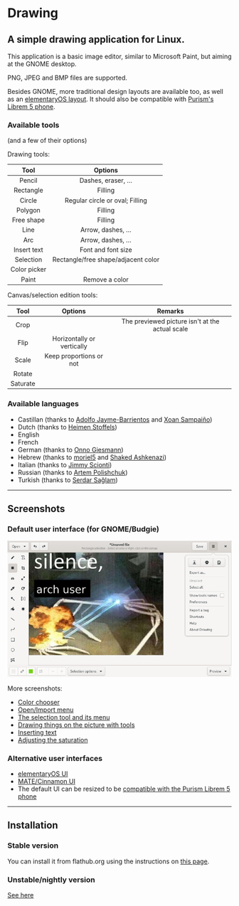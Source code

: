 # Drawing

## A simple drawing application for Linux.

This application is a basic image editor, similar to Microsoft Paint, but aiming at the GNOME desktop.

PNG, JPEG and BMP files are supported.

Besides GNOME, more traditional design layouts are available too, as well as an [elementaryOS layout](./data/screenshots/elementary.png). It should also be compatible with [Purism's Librem 5 phone](./data/screenshots/librem_preview.png).

### Available tools

(and a few of their options)

Drawing tools:

| Tool      | Options        |
|:---------:|:--------------:|
|Pencil     |Dashes, eraser, …|
|Rectangle  |Filling         |
|Circle     |Regular circle or oval; Filling
|Polygon    |Filling         |
|Free shape |Filling         |
|Line       |Arrow, dashes, …|
|Arc        |Arrow, dashes, …|
|Insert text|Font and font size|
|Selection  |Rectangle/free shape/adjacent color|
|Color picker|               |
|Paint      |Remove a color  |

<!--|Brush      |           |Not done yet-->

Canvas/selection edition tools:

| Tool      | Options   | Remarks |
|:---------:|:---------:|:-------:|
|Crop       |           |The previewed picture isn't at the actual scale
|Flip       |Horizontally or vertically
|Scale      |Keep proportions or not
|Rotate     |           |         |
|Saturate   |           |         |

<!-- |Matrix     |           |         |Not done yet -->

### Available languages

- Castillan (thanks to [Adolfo Jayme-Barrientos](https://github.com/fitojb) and [Xoan Sampaiño](https://github.com/xoan))
- Dutch (thanks to [Heimen Stoffels](https://github.com/Vistaus))
- English
- French
- German (thanks to [Onno Giesmann](https://github.com/Etamuk))
- Hebrew (thanks to [moriel5](https://github.com/moriel5) and [Shaked Ashkenazi](https://github.com/shaqash))
- Italian (thanks to [Jimmy Scionti](https://github.com/amivaleo))
- Russian (thanks to [Artem Polishchuk](https://github.com/tim77))
- Turkish (thanks to [Serdar Sağlam](https://github.com/TeknoMobil))

----

## Screenshots

### Default user interface (for GNOME/Budgie)

![GNOME/Budgie UI, here with the main menu opened](./data/screenshots/gnome_menu.png)

More screenshots:

- [Color chooser](./data/screenshots/gnome_colors.png)
- [Open/Import menu](./data/screenshots/gnome_open.png)
- [The selection tool and its menu](./data/screenshots/gnome_selection.png)
- [Drawing things on the picture with tools](./data/screenshots/gnome_tools.png)
- [Inserting text](./data/screenshots/gnome_text.png)
- [Adjusting the saturation](./data/screenshots/gnome_menu_saturation.png)

### Alternative user interfaces

- [elementaryOS UI](./data/screenshots/elementary.png)
- [MATE/Cinnamon UI](./data/screenshots/mate_selection.png)
- The default UI can be resized to be [compatible with the Purism Librem 5 phone](./data/screenshots/librem_preview.png)

----

## Installation

### Stable version

You can install it from flathub.org using the instructions on [this page](https://flathub.org/apps/details/com.github.maoschanz.drawing).

<!--Packages specific to distros: TODO-->

<!--- Fedora COPR-->
<!--- Solus-->
<!--- Arch & Manjaro AUR-->

### Unstable/nightly version

[See here](./INSTALL_FROM_SOURCE.md)

